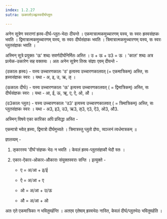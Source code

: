 ```yaml
---
index: 1.2.27
sutra: ऊकालोऽज्झ्रस्वदीर्घप्लुतः

---
```

अनेन सूत्रेण स्वराणां ह्रस्व-दीर्घ-प्लुत-भेदाः दीयन्ते ।  एकमात्रात्मकमुच्चारणम् यस्य, सः स्वरः ह्रस्वसंज्ञकः भवति । द्विमात्रात्मकमुच्चारणम् यस्य, सः स्वरः दीर्घसंज्ञकः भवति । त्रिमात्रात्मकमुच्चारणम् यस्य, सः स्वरः प्लुतसंज्ञकः भवति । 



अस्मिन् सूत्रे प्रयुक्तः 'ऊ' शब्दः सवर्णदीर्घनिर्मितः अस्ति । उ + ऊ + उ3 = ऊ । 'काल' शब्दः अत्र प्रत्येक-उकारेण सह वक्तव्यः । अतः अनेन सूत्रेण तिस्रः संज्ञाः एवम् दीयन्ते - 



(उकालः ह्रस्वः) -  यस्य उच्चारणकालः 'उ' इत्यस्य उच्चारणकालवत् (= एकमात्रिकम्) अस्ति, सः ह्रस्वसंज्ञकः स्वरः । यथा  - अ, इ, उ, ऋ, ऌ ।

(ऊकालः दीर्घः) -   यस्य उच्चारणकालः 'ऊ' इत्यस्य उच्चारणकालवत् ( = द्विमात्रिकम्) अस्ति, सः दीर्घसंज्ञकः स्वरः । यथा  - आ, ई, ऊ, ॠ, ए, ऐ, ओ, औ ।

(उ3कालः प्लुतः) - यस्य उच्चारणकालः 'उ3' इत्यस्य उच्चारणकालवत् ( = त्रिमात्रिकम्) अस्ति, सः प्लुतसंज्ञकः स्वरः । यथा  - अ3, इ3, उ3, ऋ3, ऌ3, ए3, ऐ3, ओ3, औ3. 



अस्मिन् विषये एका कारिका अपि प्रसिद्धा अस्ति -

एकमात्रो भवेत् ह्रस्वः, द्विमात्रो दीर्घमुच्यते । त्रिमात्रस्तु प्लुतो ज्ञेयः,  व्यञ्जनं त्वर्धमात्रकम् ॥

                         

ज्ञातव्यम् - 

1) ऌकारस्य 'दीर्घ'संज्ञकः भेदः न भवति । केवलं ह्रस्व-प्लुतसंज्ञकौ भेदौ स्तः ।

2) एकार-ऐकार-ओकार-औकाराः संयुक्तस्वराः सन्ति । इत्युक्ते - 

   - ए = अ/आ + इ/ई 

   - ऐ = अ/आ + ए 

   - ओ = अ/आ + उ/ऊ

   - औ = अ/आ + ओ 

अतः एते एकमात्रिकाः न भवितुमर्हन्ति । अतएव एतेषाम् ह्रस्वभेदः नास्ति, केवलं दीर्घ/प्लुतभेदः भवितुमर्हति  ।

